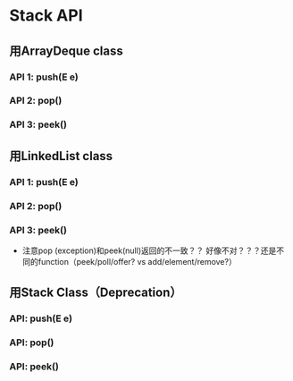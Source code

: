 # Stack API

## 用ArrayDeque class

### API 1: push(E e)

### API 2: pop()

### API 3: peek()

## 用LinkedList class

### API 1: push(E e)

### API 2: pop()

### API 3: peek()

* 注意pop (exception)和peek(null)返回的不一致？？ 好像不对？？？还是不同的function（peek/poll/offer? vs add/element/remove?）

## 用Stack Class（Deprecation）

### API: push(E e)

### API: pop()

### API: peek()
